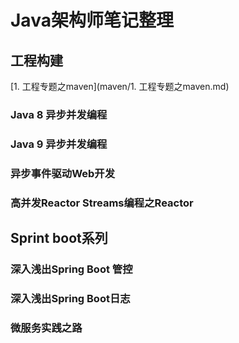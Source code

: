 # Java架构师笔记整理

## 工程构建

[1. 工程专题之maven](maven/1. 工程专题之maven.md)









### Java 8 异步并发编程

### Java 9 异步并发编程

### 异步事件驱动Web开发

### 高并发Reactor Streams编程之Reactor

## Sprint boot系列

### 深入浅出Spring Boot 管控

### 深入浅出Spring Boot日志

### 微服务实践之路




